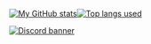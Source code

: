 <!-- ### ![](https://i.ytimg.com/vi/APX9DHvmX4o/maxresdefault.jpg)*this cat is not mine (but very cute)* -->
[![My GitHub stats](https://github-readme-stats.vercel.app/api?username=Aritz331&show_icons=true&theme=dark&title_color=9f00d9&border_color=d900ad)](https://discord.io/Aritz331_1)[![Top langs used](https://github-readme-stats.vercel.app/api/top-langs/?username=Aritz331&show_icons=true&theme=dark&title_color=fcba03&border_color=fcba03&card_width=496)](https://discord.io/Aritz331_1)

[![Discord banner](https://discordapp.com/api/guilds/890257451948056646/widget.png?style=banner4)](https://discord.io/Aritz331_1)


<!--
**Aritz331/aritz331** is a ✨ _special_ ✨ repository because its `README.md` (this file) appears on your GitHub profile.

Here are some ideas to get you started:

- 🔭 I’m currently working on ...
- 🌱 I’m currently learning ...
- 👯 I’m looking to collaborate on ...
- 🤔 I’m looking for help with ...
- 💬 Ask me about ...
- 📫 How to reach me: ...
- 😄 Pronouns: ...
- ⚡ Fun fact: ...
-->
